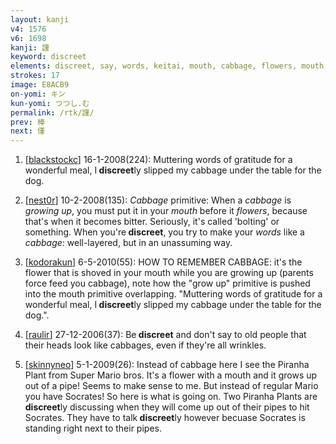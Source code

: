 ```yaml
---
layout: kanji
v4: 1576
v6: 1698
kanji: 謹
keyword: discreet
elements: discreet, say, words, keitai, mouth, cabbage, flowers, mouth, grow up
strokes: 17
image: E8ACB9
on-yomi: キン
kun-yomi: つつし.む
permalink: /rtk/謹/
prev: 棒
next: 僅
---
```


1) [<a href="http://kanji.koohii.com/profile/blackstockc">blackstockc</a>] 16-1-2008(224): Muttering words of gratitude for a wonderful meal, I<strong> discreet</strong>ly slipped my cabbage under the table for the dog.

2) [<a href="http://kanji.koohii.com/profile/nest0r">nest0r</a>] 10-2-2008(135): <em>Cabbage</em> primitive: When a <em>cabbage</em> is <em>growing up</em>, you must put it in your <em>mouth</em> before it <em>flowers</em>, because that&#039;s when it becomes bitter. Seriously, it&#039;s called &#039;bolting&#039; or something. When you&#039;re<strong> discreet</strong>, you try to make your <em>words</em> like a <em>cabbage</em>: well-layered, but in an unassuming way.

3) [<a href="http://kanji.koohii.com/profile/kodorakun">kodorakun</a>] 6-5-2010(55): HOW TO REMEMBER CABBAGE: it&#039;s the flower that is shoved in your mouth while you are growing up (parents force feed you cabbage), note how the &quot;grow up&quot; primitive is pushed into the mouth primitive overlapping. &quot;Muttering words of gratitude for a wonderful meal, I<strong> discreet</strong>ly slipped my cabbage under the table for the dog.&quot;.

4) [<a href="http://kanji.koohii.com/profile/raulir">raulir</a>] 27-12-2006(37): Be<strong> discreet</strong> and don&#039;t say to old people that their heads look like cabbages, even if they&#039;re all wrinkles.

5) [<a href="http://kanji.koohii.com/profile/skinnyneo">skinnyneo</a>] 5-1-2009(26): Instead of cabbage here I see the Piranha Plant from Super Mario bros. It&#039;s a flower with a mouth and it grows up out of a pipe! Seems to make sense to me. But instead of regular Mario you have Socrates! So here is what is going on. Two Piranha Plants are<strong> discreet</strong>ly discussing when they will come up out of their pipes to hit Socrates. They have to talk<strong> discreet</strong>ly however becuase Socrates is standing right next to their pipes.

